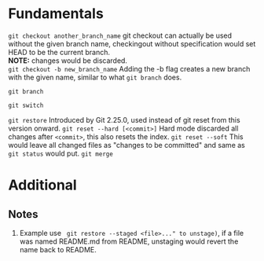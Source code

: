 # Fundamentals
```git checkout another_branch_name``` 
git checkout can actually be used without the given branch name, checkingout without specification would set HEAD to be the current branch. <br/>
**NOTE:** changes would be discarded.
<br/>
```git checkout -b new_branch_name```
Adding the -b flag creates a new branch with the given name, similar to what ```git branch``` does. 




```git branch```



```git switch```



```git restore```
Introduced by Git 2.25.0, used instead of git reset from this version onward.
```git reset --hard [<commit>]```
Hard mode discarded all changes after ```<commit>```, this also resets the index. 
```git reset --soft```
This would leave all changed files as "changes to be committed" and same as ```git status``` would put.
```git merge``` 
<br/>
# Additional
## Notes
1. Example use ``` git restore --staged <file>..." to unstage)```, if a file was named README.md from README, unstaging would revert the name back to README.
